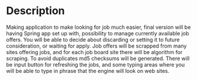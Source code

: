 
# Description

Making application to make looking for job much easier, final version will be having Spring app set up with, possibility to manage currently available job offers. You will be able to decide about discarding or setting it to future consideration, or waiting for apply. Job offers will be scrapped from many sites offering jobs, and for each job board site there will be algorithm for scraping. To avoid duplicates md5 checksums will be generated. There will be input button for refreshing the jobs, and some typing areas where you will be able to type in phrase that the engine will look on web sites.
